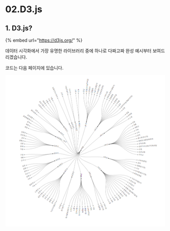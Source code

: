 # 02.D3.js

## 1. D3.js?

{% embed url="https://d3js.org/" %}

데이터 시각화에서 가장 유명한 라이브러리 중에 하나로 다짜고짜 완성 예시부터 보여드리겠습니다.

코드는 다음 페이지에 있습니다.

![&#xACC4;&#xCE35; &#xC0AC;&#xC9C4;](https://github.com/ArkimCity/ArkimCity.github.io/blob/main/assets/images/d3_h_s.PNG?raw=true)

## 

